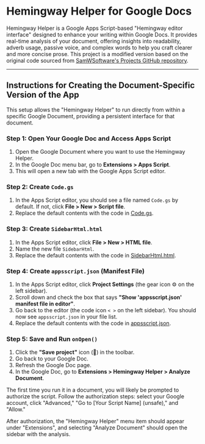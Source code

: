 # Hemingway Helper for Google Docs

Hemingway Helper is a Google Apps Script-based "Hemingway editor interface" designed to enhance your writing within Google Docs. It provides real-time analysis of your document, offering insights into readability, adverb usage, passive voice, and complex words to help you craft clearer and more concise prose. This project is a modified version based on the original code sourced from [SamWSoftware's Projects GitHub repository](https://github.com/SamWSoftware/Projects/tree/master/hemingway).

---

## Instructions for Creating the Document-Specific Version of the App

This setup allows the "Hemingway Helper" to run directly from within a specific Google Document, providing a persistent interface for that document.

### **Step 1: Open Your Google Doc and Access Apps Script**

1.  Open the Google Document where you want to use the Hemingway Helper.
2.  In the Google Doc menu bar, go to **Extensions > Apps Script**.
3.  This will open a new tab with the Google Apps Script editor.

### **Step 2: Create `Code.gs`**

1.  In the Apps Script editor, you should see a file named `Code.gs` by default. If not, click **File > New > Script file**.
2.  Replace the default contents with the code in [Code.gs](Code.gs).

### **Step 3: Create `SidebarHtml.html`**

1.  In the Apps Script editor, click **File > New > HTML file**.
2.  Name the new file `SidebarHtml`.
3.  Replace the default contents with the code in [SidebarHtml.html](SidebarHtml.html).

### **Step 4: Create `appsscript.json` (Manifest File)**

1.  In the Apps Script editor, click **Project Settings** (the gear icon ⚙️ on the left sidebar).
2.  Scroll down and check the box that says **"Show 'appsscript.json' manifest file in editor"**.
3.  Go back to the editor (the code icon `< >` on the left sidebar). You should now see `appsscript.json` in your file list.
4.  Replace the default contents with the code in [appsscript.json](appsscript.json).

### **Step 5: Save and Run `onOpen()`**

1.  Click the **"Save project"** icon (💾) in the toolbar.
2.  Go back to your Google Doc.
3.  Refresh the Google Doc page.
4.  In the Google Doc, go to **Extensions > Hemingway Helper > Analyze Document**.

The first time you run it in a document, you will likely be prompted to authorize the script. Follow the authorization steps: select your Google account, click "Advanced," "Go to [Your Script Name] (unsafe)," and "Allow."

After authorization, the "Hemingway Helper" menu item should appear under "Extensions", and selecting "Analyze Document" should open the sidebar with the analysis.
